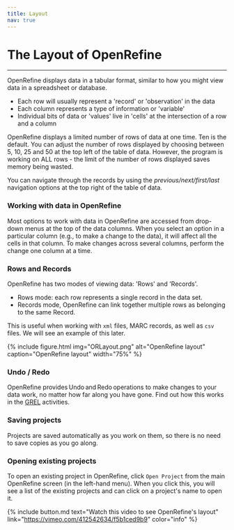 ```yaml
---
title: Layout
nav: true
---
```

# The Layout of OpenRefine

-----

OpenRefine displays data in a tabular format, similar to how you might view data in a spreadsheet or database. 
- Each row will usually represent a 'record' or 'observation' in the data
- Each column represents a type of information or 'variable'
- Individual bits of data or 'values' live in 'cells' at the intersection of a row and a column

OpenRefine displays a limited number of rows of data at one time. Ten is the default. 
You can adjust the number of rows displayed by choosing between 5, 10, 25 and 50 at the top left of the table of data. 
However, the program is working on ALL rows - the limit of the number of rows displayed saves memory being wasted.

You can navigate through the records by using the *previous/next/first/last* navigation options at the top right of the table of data.

### Working with data in OpenRefine

Most options to work with data in OpenRefine are accessed from drop-down menus at the top of the data columns. 
When you select an option in a particular column (e.g., to make a change to the data), it will affect all the 
cells in that column. To make changes across several columns, perform the change one column at a time.

###  Rows and Records

OpenRefine has two modes of viewing data: 'Rows' and 'Records'. 
- Rows mode: each row represents a single record in the data set.  
- Records mode, OpenRefine can link together multiple rows as belonging to the same Record. 

This is useful when working with `xml` files, MARC records, as well as `csv` files. We will see an example of this later.

{% include figure.html img="ORLayout.png" alt="OpenRefine layout" caption="OpenRefine layout" width="75%" %}

### Undo / Redo

OpenRefine provides Undo and Redo operations to make changes to your data work, no matter how far along you have gone. Find out how this works in the [GREL](https://griffithunilibrary.github.io/intro-data-wrangle/content/6-lesson.html) activities. 

### Saving projects

Projects are saved automatically as you work on them,  so there is no need to save copies as you go along. 

### Opening existing projects

To open an existing project in OpenRefine, click  `Open Project`  from the main OpenRefine screen (in the left-hand menu). 
When you click this, you will see a list of the existing projects and can click on a project's name to open it.

{% include button.md text="Watch this video to see OpenRefine's layout" link="https://vimeo.com/412542634/f5b1ced9b9" color="info" %}
